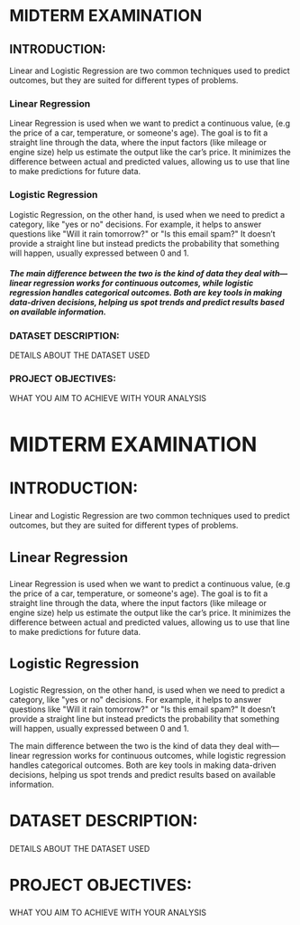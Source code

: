 # MIDTERM EXAMINATION
## INTRODUCTION: 

Linear and Logistic Regression are two common techniques used to predict outcomes, but they are suited for different types of problems.

### Linear Regression 
Linear Regression is used when we want to predict a continuous value, (e.g the price of a car, temperature, or someone's age). The goal is to fit a straight line through the data, where the input factors (like mileage or engine size) help us estimate the output like the car’s price. It minimizes the difference between actual and predicted values, allowing us to use that line to make predictions for future data.
### Logistic Regression 
Logistic Regression, on the other hand, is used when we need to predict a category, like "yes or no" decisions. For example, it helps to answer questions like "Will it rain tomorrow?" or "Is this email spam?" It doesn’t provide a straight line but instead predicts the probability that something will happen, usually expressed between 0 and 1.

##### The main difference between the two is the kind of data they deal with—linear regression works for continuous outcomes, while logistic regression handles categorical outcomes. Both are key tools in making data-driven decisions, helping us spot trends and predict results based on available information.

### DATASET DESCRIPTION: 
DETAILS ABOUT THE DATASET USED 

### PROJECT OBJECTIVES: 
WHAT YOU AIM TO ACHIEVE WITH YOUR ANALYSIS

<h1 style="font-size: 36px;">MIDTERM EXAMINATION</h1>
<h2 style="font-size: 28px;">INTRODUCTION:</h2>

<p>Linear and Logistic Regression are two common techniques used to predict outcomes, but they are suited for different types of problems.</p>

<h3 style="font-size: 24px;">Linear Regression</h3>
<p>Linear Regression is used when we want to predict a continuous value, (e.g the price of a car, temperature, or someone's age). The goal is to fit a straight line through the data, where the input factors (like mileage or engine size) help us estimate the output like the car’s price. It minimizes the difference between actual and predicted values, allowing us to use that line to make predictions for future data.</p>

<h3 style="font-size: 24px;">Logistic Regression</h3>
<p>Logistic Regression, on the other hand, is used when we need to predict a category, like "yes or no" decisions. For example, it helps to answer questions like "Will it rain tomorrow?" or "Is this email spam?" It doesn’t provide a straight line but instead predicts the probability that something will happen, usually expressed between 0 and 1.</p>

<p>The main difference between the two is the kind of data they deal with—linear regression works for continuous outcomes, while logistic regression handles categorical outcomes. Both are key tools in making data-driven decisions, helping us spot trends and predict results based on available information.</p>

<h2 style="font-size: 28px;">DATASET DESCRIPTION:</h2>
<p>DETAILS ABOUT THE DATASET USED</p>

<h2 style="font-size: 28px;">PROJECT OBJECTIVES:</h2>
<p>WHAT YOU AIM TO ACHIEVE WITH YOUR ANALYSIS</p>


